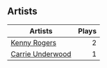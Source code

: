 ## Artists
Artists | Plays 
----- | -----: 
[Kenny Rogers](/artists/kenny-rogers-4261) | 2
[Carrie Underwood](/artists/carrie-underwood-89416) | 1

